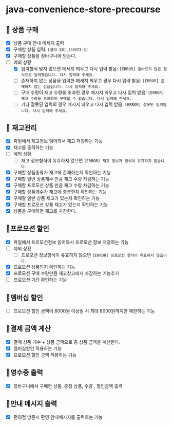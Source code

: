 # java-convenience-store-precourse

## 📝 상품 구매
  - [x] 상품 구매 안내 메세지 출력
  - [x] 구매할 상품 입력: `[콜라-10],[사이다-3]`
  - [x] 구매할 상품을 장바구니에 담는다.
  - [ ] 예외 상황
    - [x] 입력형식 맞지 않으면 메세지 띄우고 다시 입력 받음: `[ERROR] 올바르지 않은 형식으로 입력했습니다. 다시 입력해 주세요.`
    - [ ] 존재하지 않는 상품을 입력한 메세지 띄우고 경우 다시 입력 받음: `[ERROR] 존재하지 않는 상품입니다. 다시 입력해 주세요.`
    - [ ] 구매 수량이 재고 수량을 초과한 경우 메시지 띄우고 다시 입력 받음: `[ERROR] 재고 수량을 초과하여 구매할 수 없습니다. 다시 입력해 주세요.`
    - [ ] 기타 잘못된 입력의 경우 메시지 띄우고 다시 입력 받음: `[ERROR] 잘못된 입력입니다. 다시 입력해 주세요.`

## 📝 재고관리
  - [x] 파일에서 재고정보 읽어와서 재고 저장하는 기능
  - [x] 재고를 출력하는 기능
  - [ ] 예외 상황
    - [ ] 재고 정보형식이 유효하지 않으면 `[ERROR] 재고 정보가 형식이 유효하지 않습니다.` 
  - [x] 구매할 상품종류가 재고에 존재하는지 확인하는 기능
  - [x] 구매할 일반 상품개수 만큼 재고 수량 차감하는 기능
  - [x] 구매할 프로모션 상품 만큼 재고 수량 차감하는 기능
  - [x] 구매할 상품개수가 재고에 충분한지 확인하는 기능
  - [x] 구매할 일반 상품 재고가 있는지 확인하는 기능
  - [x] 구매할 프로모션 상품 재고가 있는지 확인하는 기능
  - [x] 상품을 구매하면 재고를 차감한다.

## 📝프로모션 할인
  - [x] 파일에서 프로모션정보 읽어와서 프로모션 정보 저장하는 기능
  - [ ] 예외 상황
    - [ ] 프로모션 정보형식이 유효하지 않으면 `[ERROR] 프로모션 형식이 유효하지 않습니다.`
  - [x] 프로모션 상품인지 확인하는 기능
  - [x] 프로모션 구매 수량만큼 재고창고에서 차감하는 기능추가
  - [ ] 프로모션 기간 확인하는 기능

## 📝멤버십 할인
  - [ ] 프로모션 할인 금액이 8000원 이상일 시 최대 8000원까지만 제한하는 기능

## 📝결제 금액 계산
  - [x] 결제 상품 개수 + 상품 금액으로 총 상품 금액을 계산한다. 
  - [x] 멤버십할인 적용하는 기능
  - [x] 프로모션 할인 금액 적용하는 기능

## 📝영수증 출력
  - [x] 장바구니에서 구매한 상품, 증정 상품, 수량 , 할인금액 출력

## 📝안내 메시지 출력
  - [x] 편의점 방문시 환영 안내메시지를 출력하는 기능
